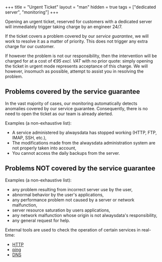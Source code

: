 +++
title = "Urgent Ticket"
layout = "man"
hidden = true
tags = ["dedicated server", "monitoring"]
+++

Opening an urgent ticket, reserved for customers with a dedicated server will immediately trigger taking charge by an engineer 24/7.

If the ticket covers a problem covered by our *service guarantee*, we will work to resolve it as a matter of priority. This does not trigger any extra charge for our customer.

If however the problem is not our responsibility, then the intervention will be charged for at a cost of *€95 excl. VAT* with no prior quote: simply opening the ticket in urgent mode represents acceptance of this charge. We will however, insomuch as possible, attempt to assist you in resolving the problem.

## Problems covered by the service guarantee

In the vast majority of cases, our monitoring automatically detects anomalies covered by our service guarantee. Consequently, there is no need to open the ticket as our team is already alerted.

Examples (a non-exhaustive list):

- A service administered by alwaysdata has stopped working (HTTP, FTP, IMAP, SSH, etc.),
- The modifications made from the alwaysdata administration system are not properly taken into account,
- You cannot access the daily backups from the server.

## Problems NOT covered by the service guarantee

Examples (a non-exhaustive list):

- any problem resulting from incorrect server use by the user,
- abnormal behavior by the user's applications,
- any performance problem not caused by a server or network malfunction,
- server resource saturation by users applications,
- any network malfunction whose origin is not alwaysdata's responsibility,
- any general request for help.

External tools are used to check the operation of certain services in real-time:

- [HTTP](https://downforeveryoneorjustme.com/)
- [ping](https://ping.eu/ping/)
- [DNS](https://www.dnswatch.info/)
